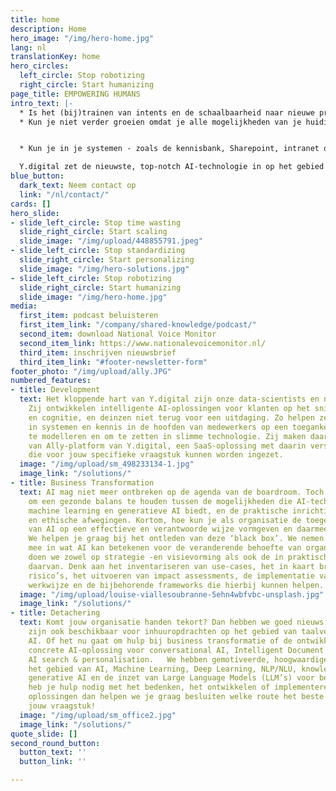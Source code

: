 ```yaml
---
title: home
description: Home
hero_image: "/img/hero-home.jpg"
lang: nl
translationKey: home
hero_circles:
  left_circle: Stop robotizing
  right_circle: Start humanizing
page_title: EMPOWERING HUMANS
intro_text: |-
  * Is het (bij)trainen van intents en de schaalbaarheid naar nieuwe producten, afdelingen of merken een probleem geworden?
  * Kun je niet verder groeien omdat je alle mogelijkheden van je huidige RPA -technologie hebt benut?


  * Kun je in je systemen - zoals de kennisbank, Sharepoint, intranet of website - niet meer snel de juiste en actuele informatie vinden?

  Y.digital zet de nieuwste, top-notch AI-technologie in op het gebied van taal en cognitie om organisaties, hun klanten en medewerkers te ondersteunen. Wij vinden dat technologie complementair zou moeten zijn aan de taken die een gebruiker – klant óf medewerker - uitvoert. Het Ally-platform bevat een uitgebreide toolkit van top-notch technologieën op het vlak van taalbegrip en AI, waaronder NLP, NLU, semantic search, knowlegde graphs, OCR/ICR en LLM’s. Allemaal innovatieve componenten om bedrijfsinformatie om te zetten in waardevolle kennis, die door AI technologie kan worden toegepast.
blue_button:
  dark_text: Neem contact op
  link: "/nl/contact/"
cards: []
hero_slide:
- slide_left_circle: Stop time wasting
  slide_right_circle: Start scaling
  slide_image: "/img/upload/448855791.jpeg"
- slide_left_circle: Stop standardizing
  slide_right_circle: Start personalizing
  slide_image: "/img/hero-solutions.jpg"
- slide_left_circle: Stop robotizing
  slide_right_circle: Start humanizing
  slide_image: "/img/hero-home.jpg"
media:
  first_item: podcast beluisteren
  first_item_link: "/company/shared-knowledge/podcast/"
  second_item: download National Voice Monitor
  second_item_link: https://www.nationalevoicemonitor.nl/
  third_item: inschrijven nieuwsbrief
  third_item_link: "#footer-newsletter-form"
footer_photo: "/img/upload/ally.JPG"
numbered_features:
- title: Development
  text: Het kloppende hart van Y.digital zijn onze data-scientists en neuro-linguïsten.
    Zij ontwikkelen intelligente AI-oplossingen voor klanten op het snijvlak van taal
    en cognitie, en deinzen niet terug voor een uitdaging. Zo helpen ze om informatie
    in systemen en kennis in de hoofden van medewerkers op een toegankelijke manier
    te modelleren en om te zetten in slimme technologie. Zij maken daarbij gebruik
    van Ally-platform van Y.digital, een SaaS-oplossing met daarin verschillende AI-technologieën
    die voor jouw specifieke vraagstuk kunnen worden ingezet.
  image: "/img/upload/sm_498233134-1.jpg"
  image_link: "/solutions/"
- title: Business Transformation
  text: AI mag niet meer ontbreken op de agenda van de boardroom. Toch is het belangrijk
    om een gezonde balans te houden tussen de mogelijkheden die AI-technologie, zoals
    machine learning en generatieve AI biedt, en de praktische inrichting van AI,
    en ethische afwegingen. Kortom, hoe kun je als organisatie de toegevoegde waarde
    van AI op een effectieve en verantwoorde wijze vormgeven en daarmee relevant blijven.
    We helpen je graag bij het ontleden van deze ‘black box’. We nemen organisaties
    mee in wat AI kan betekenen voor de veranderende behoefte van organisaties. Dat
    doen we zowel op strategie -en visievorming als ook de in praktische uitwerking
    daarvan. Denk aan het inventariseren van use-cases, het in kaart brengen van mogelijke
    risico’s, het uitvoeren van impact assessments, de implementatie van een nieuwe
    werkwijze en de bijbehorende frameworks die hierbij kunnen helpen.
  image: "/img/upload/louise-viallesoubranne-5ehn4wbfvbc-unsplash.jpg"
  image_link: "/solutions/"
- title: Detachering
  text: Komt jouw organisatie handen tekort? Dan hebben we goed nieuws! Onze collega’s
    zijn ook beschikbaar voor inhuuropdrachten op het gebied van taalverwerking en
    AI. Of het nu gaat om hulp bij business transformatie of de ontwikkeling van een
    concrete AI-oplossing voor conversational AI, Intelligent Document Processing,
    AI search & personalisation.   We hebben gemotiveerde, hoogwaardige experts op
    het gebied van AI, Machine Learning, Deep Learning, NLP/NLU, knowledge graphs,
    generative AI en de inzet van Large Language Models (LLM’s) voor bedrijven. Kortom,
    heb je hulp nodig met het bedenken, het ontwikkelen of implementeren van dergelijke
    oplossingen dan helpen we je graag besluiten welke route het beste aansluit op
    jouw vraagstuk!
  image: "/img/upload/sm_office2.jpg"
  image_link: "/solutions/"
quote_slide: []
second_round_button:
  button_text: ''
  button_link: ''

---
```

